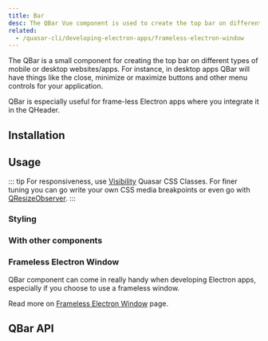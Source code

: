 ```yaml
---
title: Bar
desc: The QBar Vue component is used to create the top bar on different platforms.
related:
  - /quasar-cli/developing-electron-apps/frameless-electron-window
---
```


The QBar is a small component for creating the top bar on different types of mobile or desktop websites/apps. For instance, in desktop apps QBar will have things like the close, minimize or maximize buttons and other menu controls for your application.

QBar is especially useful for frame-less Electron apps where you integrate it in the QHeader.

## Installation
<doc-installation components="QBar" />

## Usage

::: tip
For responsiveness, use [Visibility](/style/visibility#Window-Width-Related) Quasar CSS Classes. For finer tuning you can go write your own CSS media breakpoints or even go with [QResizeObserver](/vue-components/resize-observer).
:::

### Styling

<doc-example title="MacOS style" file="QBar/MacOS" no-edit />

<doc-example title="Windows style" file="QBar/Windows" />

<doc-example title="iOS style" file="QBar/iOS" no-edit />

<doc-example title="Android style" file="QBar/Android" />

### With other components

<doc-example title="QMenu" file="QBar/Menu" />

<doc-example title="QDialog" file="QBar/Dialog" />

<doc-example title="QHeader with QToolbar" file="QBar/Header" />

### Frameless Electron Window
QBar component can come in really handy when developing Electron apps, especially if you choose to use a frameless window.

Read more on [Frameless Electron Window](/quasar-cli/developing-electron-apps/frameless-electron-window) page.

## QBar API
<doc-api file="QBar" />
